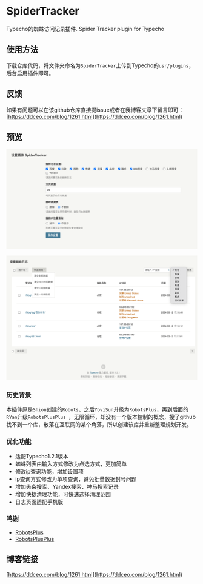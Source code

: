 # SpiderTracker

Typecho的蜘蛛访问记录插件. Spider Tracker plugin for Typecho

## 使用方法

下载仓库代码，将文件夹命名为`SpiderTracker`上传到Typecho的`usr/plugins`，后台启用插件即可。

## 反馈

如果有问题可以在该github仓库直接提issue或者在我博客文章下留言即可：[https://ddceo.com/blog/1261.html](https://ddceo.com/blog/1261.html)

## 预览

![](./pre1.png)

![](./pre2.png)

### 历史背景

本插件原是`Shion`创建的`Robots`、之后`YoviSun`升级为`RobotsPlus`，再到后面的`RYan`升级`RobotsPlusPlus `，无限循环，却没有一个版本控制的概念，搜了github找不到一个库，散落在互联网的某个角落，所以创建该库并重新整理规划开发。


### 优化功能

* 适配Typecho1.2.1版本
* 蜘蛛列表由输入方式修改为点选方式，更加简单
* 修改ip查询功能，增加设置项
* ip查询方式修改为单项查询，避免批量数据封号问题
* 增加头条搜索、Yandex搜索、神马搜索记录
* 增加快捷清理功能，可快速选择清理范围
* 日志页面适配手机版

### 鸣谢

* [RobotsPlus](https://www.yovisun.com/archive/typecho-plugin-robotsplus.html)
* [RobotsPlusPlus](https://xiamp.net/archives/typecho-spider-visit-record-plugin-enhanced-enhanced-version-RobotsPlusPlus.html)

## 博客链接

[https://ddceo.com/blog/1261.html](https://ddceo.com/blog/1261.html)